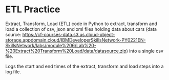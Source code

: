 # ETL Practice
Extract, Transform, Load (ETL) code in Python to extract, transform and load a collection of csv, json and xml files holding data about cars (data source: https://cf-courses-data.s3.us.cloud-object-storage.appdomain.cloud/IBMDeveloperSkillsNetwork-PY0221EN-SkillsNetwork/labs/module%206/Lab%20-%20Extract%20Transform%20Load/data/datasource.zip) into a single csv file.

Logs the start and end times of the extract, transform and load steps into a log file.
